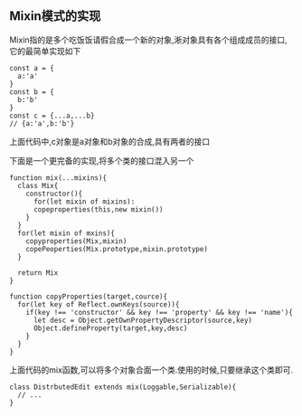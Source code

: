 ## Mixin模式的实现

Mixin指的是多个吃饭饭请假合成一个新的对象,淅对象具有各个组成成员的接口,它的最简单实现如下
```
const a = {
  a:'a'
}
const b = {
  b:'b'
}
const c = {...a,...b}
// {a:'a',b:'b'}
```
上面代码中,c对象是a对象和b对象的合成,具有两者的接口

下面是一个更完备的实现,将多个类的接口混入另一个
```
function mix(...mixins){
  class Mix{
    constructor(){
      for(let mixin of mixins):
      copeproperties(this,new mixin())
    }
  }
  for(let mixin of mxins){
    copyproperties(Mix,mixin)
    copePeoperties(Mix.prototype,mixin.prototype)
  }

  return Mix
}

function copyProperties(target,cource){
  for(let key of Reflect.ownKeys(source)){
    if(key !== 'constructor' && key !== 'property' && key !== 'name'){
      let desc = Object.getOwnPropertyDescriptor(source,key)
      Object.defineProperty(target,key,desc)
    }
  }
}
```
上面代码的mix函数,可以将多个对象合面一个类.使用的时候,只要继承这个类即可.
```
class DistrbutedEdit extends mix(Loggable,Serializable){
  // ...
}
```